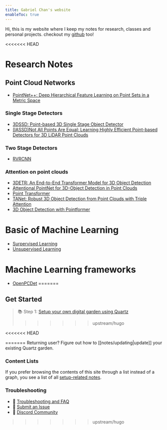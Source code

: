 ```yaml
---
title: Gabriel Chan's website 
enableToc: true
---
```


Hi, this is my website where I keep my notes for research, classes and personal projects. checkout my [github](https://github.com/gc625) too!


<<<<<<< HEAD
# Research Notes
## Point Cloud Networks
- [PointNet++: Deep Hierarchical Feature Learning on Point Sets in a Metric Space](notes/papers/PointNet++)
### Single Stage Detectors 
- [3DSSD: Point-based 3D Single Stage Object Detector](notes/papers/3DSSD)
- [(IASSD)Not All Points Are Equal: Learning Highly Efficient Point-based Detectors for 3D LiDAR Point Clouds](notes/papers/iassd)

### Two Stage Detectors
- [RVRCNN](notes/papers/PVRCNN)
  
### Attention on point clouds
- [3DETR: An End-to-End Transformer Model for 3D Object Detection](notes/papers/3DETR)
- [Attentional PointNet for 3D-Object Detection in Point Clouds](notes/papers/attentionalpointnet)
- [Point Transformer](notes/papers/PCT)
- [TANet: Robust 3D Object Detection from Point Clouds with Triple Attention](notes/papers/TANet)
- [3D Object Detection with Pointformer](notes/papers/pointformer)


# Basic of Machine Learning
- [Surpervised Learning](notes/back2basics/supervisedlearning)
- [Unsupervised Learning](notes/back2basics/unsupervisedlearning)


# Machine Learning frameworks
- [OpenPCDet](notes/openPCDet)
=======
## Get Started
> 📚 Step 1: [Setup your own digital garden using Quartz](notes/setup.md)
>>>>>>> upstream/hugo


<<<<<<< HEAD


=======
Returning user? Figure out how to [[notes/updating|update]] your existing Quartz garden.

### Content Lists
If you prefer browsing the contents of this site through a list instead of a graph, you see a list of all [setup-related notes](/tags/setup).

### Troubleshooting
- 🚧 [Troubleshooting and FAQ](notes/troubleshooting.md)
- 🐛 [Submit an Issue](https://github.com/jackyzha0/quartz/issues)
- 👀 [Discord Community](https://discord.gg/cRFFHYye7t)
>>>>>>> upstream/hugo
